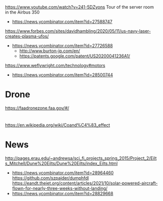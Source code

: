 https://www.youtube.com/watch?v=241-5DZyons Tour of the server room in the Airbus 350
* https://news.ycombinator.com/item?id=27588747


https://www.forbes.com/sites/davidhambling/2020/05/11/us-navy-laser-creates-plasma-ufos/
* https://news.ycombinator.com/item?id=27726588
  * http://www.burton-jp.com/en/
  * https://patents.google.com/patent/US20200041236A1/

https://www.weflywright.com/technology#motors
* https://news.ycombinator.com/item?id=28500744
  
# Drone
https://faadronezone.faa.gov/#/

#
https://en.wikipedia.org/wiki/Coand%C4%83_effect


# News
http://pages.erau.edu/~andrewsa/sci_fi_projects_spring_2015/Project_2/Eilts_Mitchell/Dune%20Eilts/Dune%20Eilts/index_Eilts.html
* https://news.ycombinator.com/item?id=28964460
https://github.com/szpajder/dumphfdl
https://eandt.theiet.org/content/articles/2021/10/solar-powered-aircraft-flown-for-nearly-three-weeks-without-landing/
* https://news.ycombinator.com/item?id=28829668
